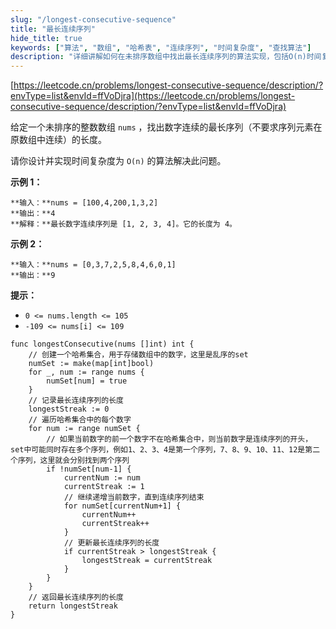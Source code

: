 ```yaml
---
slug: "/longest-consecutive-sequence"
title: "最长连续序列"
hide_title: true
keywords: ["算法", "数组", "哈希表", "连续序列", "时间复杂度", "查找算法"]
description: "详细讲解如何在未排序数组中找出最长连续序列的算法实现，包括O(n)时间复杂度的优化方案"
---
```


[https://leetcode.cn/problems/longest-consecutive-sequence/description/?envType=list&envId=ffVoDjra](https://leetcode.cn/problems/longest-consecutive-sequence/description/?envType=list&envId=ffVoDjra)

给定一个未排序的整数数组 `nums` ，找出数字连续的最长序列（不要求序列元素在原数组中连续）的长度。

请你设计并实现时间复杂度为 `O(n)` 的算法解决此问题。

  

**示例 1：**

```
**输入：**nums = [100,4,200,1,3,2]
**输出：**4
**解释：**最长数字连续序列是 [1, 2, 3, 4]。它的长度为 4。
```

**示例 2：**

```
**输入：**nums = [0,3,7,2,5,8,4,6,0,1]
**输出：**9

```

  

**提示：**

*   `0 <= nums.length <= 105`
*   `-109 <= nums[i] <= 109`

  

```
func longestConsecutive(nums []int) int {
	// 创建一个哈希集合，用于存储数组中的数字，这里是乱序的set
	numSet := make(map[int]bool)
	for _, num := range nums {
		numSet[num] = true
	}
	// 记录最长连续序列的长度
	longestStreak := 0
	// 遍历哈希集合中的每个数字
	for num := range numSet {
		// 如果当前数字的前一个数字不在哈希集合中，则当前数字是连续序列的开头，set中可能同时存在多个序列，例如1、2、3、4是第一个序列，7、8、9、10、11、12是第二个序列，这里就会分别找到两个序列
		if !numSet[num-1] {
			currentNum := num
			currentStreak := 1
			// 继续递增当前数字，直到连续序列结束
			for numSet[currentNum+1] {
				currentNum++
				currentStreak++
			}
			// 更新最长连续序列的长度
			if currentStreak > longestStreak {
				longestStreak = currentStreak
			}
		}
	}
	// 返回最长连续序列的长度
	return longestStreak
}
```